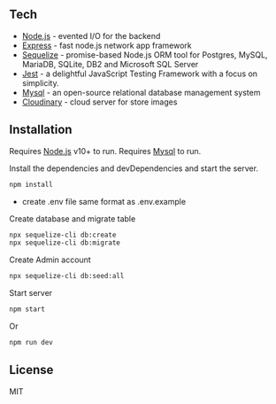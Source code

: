 

## Tech

- [Node.js](https://nodejs.org/en/) - evented I/O for the backend
- [Express](https://expressjs.com/) - fast node.js network app framework
- [Sequelize](https://sequelize.org/) - promise-based Node.js ORM tool for Postgres, MySQL, MariaDB, SQLite, DB2 and Microsoft SQL Server
- [Jest](https://jestjs.io/) - a delightful JavaScript Testing Framework with a focus on simplicity.
- [Mysql](https://www.mysql.com/) - an open-source relational database management system
- [Cloudinary](https://cloudinary.com/) - cloud server for store images



## Installation

Requires [Node.js](https://nodejs.org/) v10+ to run.
Requires [Mysql](https://www.mysql.com/) to run.

Install the dependencies and devDependencies and start the server.

```sh
npm install
```
- create .env file same format as .env.example

Create database and migrate table

```sh
npx sequelize-cli db:create
npx sequelize-cli db:migrate
```
Create Admin account

```sh
npx sequelize-cli db:seed:all
```

Start server

```sh
npm start
```
Or

```sh
npm run dev
```


## License

MIT
